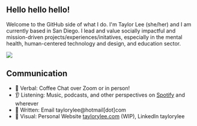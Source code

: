 ## Hello hello hello!

Welcome to the GitHub side of what I do. I'm Taylor Lee (she/her) and I am currently based in San Diego. I lead and value socially impactful and mission-driven projects/experiences/initatives, especially in the mental health, human-centered technology and design, and education sector. 

![](https://komarev.com/ghpvc/?username=taylorylee&color=blue)


## Communication
* 💬 Verbal: Coffee Chat over Zoom or in person!
* 👂 Listening: Music, podcasts, and other perspectives on [Spotify](https://volt.fm/taylorlee) and wherever  
* 📧 Written: Email taylorylee@hotmail[dot]com 
* 👀 Visual: Personal Website [taylorylee.com](https://taylorlee.notion.site/taylorlee/Hi-I-m-Taylor-Lee-89b3be3bd07e4bacb8603e65c9d1b27a) (WIP), LinkedIn taylorylee 
